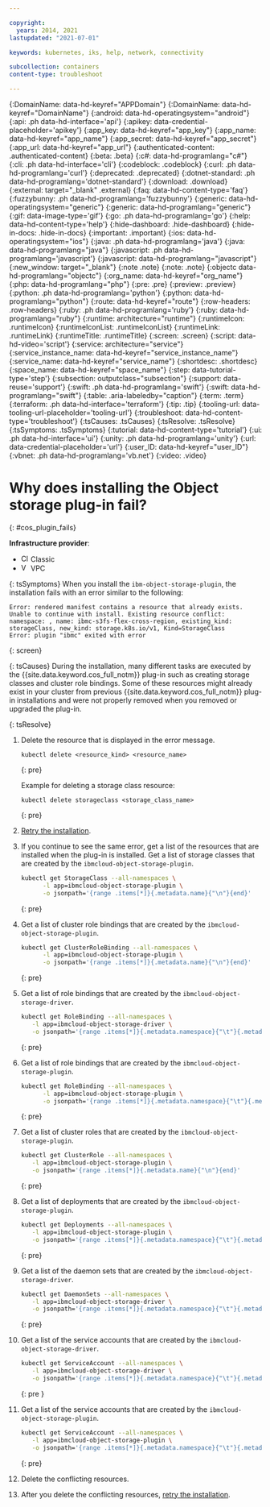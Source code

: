 ```yaml
---

copyright:
  years: 2014, 2021
lastupdated: "2021-07-01"

keywords: kubernetes, iks, help, network, connectivity

subcollection: containers
content-type: troubleshoot

---
```


{:DomainName: data-hd-keyref="APPDomain"}
{:DomainName: data-hd-keyref="DomainName"}
{:android: data-hd-operatingsystem="android"}
{:api: .ph data-hd-interface='api'}
{:apikey: data-credential-placeholder='apikey'}
{:app_key: data-hd-keyref="app_key"}
{:app_name: data-hd-keyref="app_name"}
{:app_secret: data-hd-keyref="app_secret"}
{:app_url: data-hd-keyref="app_url"}
{:authenticated-content: .authenticated-content}
{:beta: .beta}
{:c#: data-hd-programlang="c#"}
{:cli: .ph data-hd-interface='cli'}
{:codeblock: .codeblock}
{:curl: .ph data-hd-programlang='curl'}
{:deprecated: .deprecated}
{:dotnet-standard: .ph data-hd-programlang='dotnet-standard'}
{:download: .download}
{:external: target="_blank" .external}
{:faq: data-hd-content-type='faq'}
{:fuzzybunny: .ph data-hd-programlang='fuzzybunny'}
{:generic: data-hd-operatingsystem="generic"}
{:generic: data-hd-programlang="generic"}
{:gif: data-image-type='gif'}
{:go: .ph data-hd-programlang='go'}
{:help: data-hd-content-type='help'}
{:hide-dashboard: .hide-dashboard}
{:hide-in-docs: .hide-in-docs}
{:important: .important}
{:ios: data-hd-operatingsystem="ios"}
{:java: .ph data-hd-programlang='java'}
{:java: data-hd-programlang="java"}
{:javascript: .ph data-hd-programlang='javascript'}
{:javascript: data-hd-programlang="javascript"}
{:new_window: target="_blank"}
{:note .note}
{:note: .note}
{:objectc data-hd-programlang="objectc"}
{:org_name: data-hd-keyref="org_name"}
{:php: data-hd-programlang="php"}
{:pre: .pre}
{:preview: .preview}
{:python: .ph data-hd-programlang='python'}
{:python: data-hd-programlang="python"}
{:route: data-hd-keyref="route"}
{:row-headers: .row-headers}
{:ruby: .ph data-hd-programlang='ruby'}
{:ruby: data-hd-programlang="ruby"}
{:runtime: architecture="runtime"}
{:runtimeIcon: .runtimeIcon}
{:runtimeIconList: .runtimeIconList}
{:runtimeLink: .runtimeLink}
{:runtimeTitle: .runtimeTitle}
{:screen: .screen}
{:script: data-hd-video='script'}
{:service: architecture="service"}
{:service_instance_name: data-hd-keyref="service_instance_name"}
{:service_name: data-hd-keyref="service_name"}
{:shortdesc: .shortdesc}
{:space_name: data-hd-keyref="space_name"}
{:step: data-tutorial-type='step'}
{:subsection: outputclass="subsection"}
{:support: data-reuse='support'}
{:swift: .ph data-hd-programlang='swift'}
{:swift: data-hd-programlang="swift"}
{:table: .aria-labeledby="caption"}
{:term: .term}
{:terraform: .ph data-hd-interface='terraform'}
{:tip: .tip}
{:tooling-url: data-tooling-url-placeholder='tooling-url'}
{:troubleshoot: data-hd-content-type='troubleshoot'}
{:tsCauses: .tsCauses}
{:tsResolve: .tsResolve}
{:tsSymptoms: .tsSymptoms}
{:tutorial: data-hd-content-type='tutorial'}
{:ui: .ph data-hd-interface='ui'}
{:unity: .ph data-hd-programlang='unity'}
{:url: data-credential-placeholder='url'}
{:user_ID: data-hd-keyref="user_ID"}
{:vbnet: .ph data-hd-programlang='vb.net'}
{:video: .video}
  
  

# Why does installing the Object storage plug-in fail?
{: #cos_plugin_fails}

**Infrastructure provider**:
  * <img src="../images/icon-classic.png" alt="Classic infrastructure provider icon" width="15" style="width:15px; border-style: none"/> Classic
  * <img src="../images/icon-vpc.png" alt="VPC infrastructure provider icon" width="15" style="width:15px; border-style: none"/> VPC

{: tsSymptoms}
When you install the `ibm-object-storage-plugin`, the installation fails with an error similar to the following:
```
Error: rendered manifest contains a resource that already exists. Unable to continue with install. Existing resource conflict: namespace: , name: ibmc-s3fs-flex-cross-region, existing_kind: storageClass, new_kind: storage.k8s.io/v1, Kind=StorageClass
Error: plugin "ibmc" exited with error
```
{: screen}

{: tsCauses}
During the installation, many different tasks are executed by the {{site.data.keyword.cos_full_notm}} plug-in such as creating storage classes and cluster role bindings. Some of these resources might already exist in your cluster from previous {{site.data.keyword.cos_full_notm}} plug-in installations and were not properly removed when you removed or upgraded the plug-in.

{: tsResolve}
1. Delete the resource that is displayed in the error message.
   ```
   kubectl delete <resource_kind> <resource_name>
   ```
   {: pre}

   Example for deleting a storage class resource:
   ```
   kubectl delete storageclass <storage_class_name>
   ```
   {: pre}

2. [Retry the installation](/docs/containers?topic=containers-object_storage#install_cos).

3. If you continue to see the same error, get a list of the resources that are installed when the plug-in is installed. Get a list of storage classes that are created by the `ibmcloud-object-storage-plugin`.
   ```sh
   kubectl get StorageClass --all-namespaces \
         -l app=ibmcloud-object-storage-plugin \
         -o jsonpath='{range .items[*]}{.metadata.name}{"\n"}{end}'
   ```
   {: pre}

2. Get a list of cluster role bindings that are created by the `ibmcloud-object-storage-plugin`.
   ```sh
   kubectl get ClusterRoleBinding --all-namespaces \
         -l app=ibmcloud-object-storage-plugin \
         -o jsonpath='{range .items[*]}{.metadata.name}{"\n"}{end}'
   ```
   {: pre}

3. Get a list of role bindings that are created by the `ibmcloud-object-storage-driver`.
   ```sh
   kubectl get RoleBinding --all-namespaces \
      -l app=ibmcloud-object-storage-driver \
      -o jsonpath='{range .items[*]}{.metadata.namespace}{"\t"}{.metadata.name}{"\n"}{end}'
   ```
   {: pre}

4. Get a list of role bindings that are created by the `ibmcloud-object-storage-plugin`.
   ```sh
   kubectl get RoleBinding --all-namespaces \
         -l app=ibmcloud-object-storage-plugin \
         -o jsonpath='{range .items[*]}{.metadata.namespace}{"\t"}{.metadata.name}{"\n"}{end}'
   ```
   {: pre}

5. Get a list of cluster roles that are created by the `ibmcloud-object-storage-plugin`.
   ```sh
   kubectl get ClusterRole --all-namespaces \
      -l app=ibmcloud-object-storage-plugin \
      -o jsonpath='{range .items[*]}{.metadata.name}{"\n"}{end}'
   ```
   {: pre}

6. Get a list of deployments that are created by the `ibmcloud-object-storage-plugin`.
   ```sh
   kubectl get Deployments --all-namespaces \
      -l app=ibmcloud-object-storage-plugin \
      -o jsonpath='{range .items[*]}{.metadata.namespace}{"\t"}{.metadata.name}{"\n"}{end}'
   ```
   {: pre}

7. Get a list of the daemon sets that are created by the `ibmcloud-object-storage-driver`.
   ```sh
   kubectl get DaemonSets --all-namespaces \
      -l app=ibmcloud-object-storage-driver \
      -o jsonpath='{range .items[*]}{.metadata.namespace}{"\t"}{.metadata.name}{"\n"}{end}'
   ```
   {: pre}

8. Get a list of the service accounts that are created by the `ibmcloud-object-storage-driver`.
   ```sh
   kubectl get ServiceAccount --all-namespaces \
      -l app=ibmcloud-object-storage-driver \
      -o jsonpath='{range .items[*]}{.metadata.namespace}{"\t"}{.metadata.name}{"\n"}{end}'
   ```
   {: pre }

9. Get a list of the service accounts that are created by the `ibmcloud-object-storage-plugin`.
   ```sh
   kubectl get ServiceAccount --all-namespaces \
      -l app=ibmcloud-object-storage-plugin \
      -o jsonpath='{range .items[*]}{.metadata.namespace}{"\t"}{.metadata.name}{"\n"}{end}'
   ```
   {: pre}

4. Delete the conflicting resources.

5. After you delete the conflicting resources, [retry the installation](/docs/containers?topic=containers-object_storage#install_cos).




